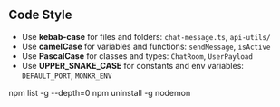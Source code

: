 ## Code Style

- Use **kebab-case** for files and folders: `chat-message.ts`, `api-utils/`
- Use **camelCase** for variables and functions: `sendMessage`, `isActive`
- Use **PascalCase** for classes and types: `ChatRoom`, `UserPayload`
- Use **UPPER_SNAKE_CASE** for constants and env variables: `DEFAULT_PORT`, `MONKR_ENV`





npm list -g --depth=0
npm uninstall -g nodemon
